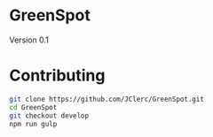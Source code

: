 # GreenSpot

Version 0.1

# Contributing

```sh
git clone https://github.com/JClerc/GreenSpot.git
cd GreenSpot
git checkout develop
npm run gulp
```

